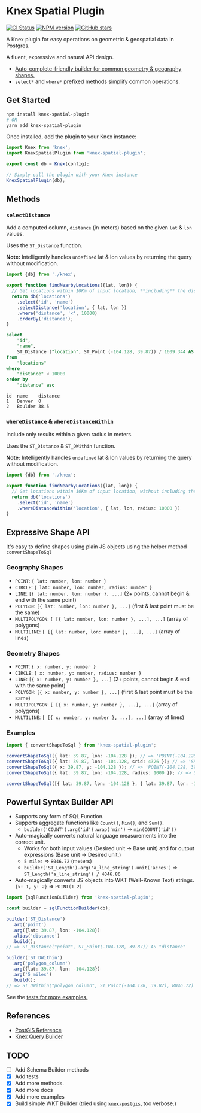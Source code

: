 # Knex Spatial Plugin

[![CI Status](https://github.com/justsml/knex-spatial/workflows/tests/badge.svg)](https://github.com/justsml/knex-spatial/actions)
[![NPM version](https://img.shields.io/npm/v/knex-spatial-plugin.svg)](https://www.npmjs.com/package/knex-spatial-plugin)
[![GitHub stars](https://img.shields.io/github/stars/justsml/knex-spatial.svg?style=social)](https://github.com/justsml/knex-spatial)

A Knex plugin for easy operations on geometric & geospatial data in Postgres.

A fluent, expressive and natural API design.

- [Auto-complete-friendly builder for common geometry & geography shapes.](#expressive-shape-api)
- `select*` and `where*` prefixed methods simplify common operations.

## Get Started

```bash
npm install knex-spatial-plugin
# OR
yarn add knex-spatial-plugin
```

Once installed, add the plugin to your Knex instance:

```ts
import Knex from 'knex';
import KnexSpatialPlugin from 'knex-spatial-plugin';

export const db = Knex(config);

// Simply call the plugin with your Knex instance
KnexSpatialPlugin(db);
```

## Methods

### `selectDistance`

Add a computed column, `distance` (in meters) based on the given `lat` & `lon` values.

Uses the `ST_Distance` function.

**Note:** Intelligently handles `undefined` lat & lon values by returning the query without modification.

```ts
import {db} from './knex';

export function findNearbyLocations({lat, lon}) {
  // Get locations within 10Km of input location, **including** the distance in the results
  return db('locations')
    .select('id', 'name')
    .selectDistance('location', { lat, lon })
    .where('distance', '<', 10000)
    .orderBy('distance');
}
```

```sql
select
    "id",
    "name",
    ST_Distance ("location", ST_Point (-104.128, 39.87)) / 1609.344 AS "distance"
from
    "locations"
where
    "distance" < 10000
order by
    "distance" asc
```

```tsv
id  name    distance
1   Denver  0
2   Boulder 38.5
```

### `whereDistance` & `whereDistanceWithin`

Include only results within a given radius in meters.

Uses the `ST_Distance` & `ST_DWithin` function.

**Note:** Intelligently handles `undefined` lat & lon values by returning the query without modification.

```ts
import {db} from './knex';

export function findNearbyLocations({lat, lon}) {
  // Get locations within 10Km of input location, without including the distance in the results
  return db('locations')
    .select('id', 'name')
    .whereDistanceWithin('location', { lat, lon, radius: 10000 })
}
```

## Expressive Shape API

It's easy to define shapes using plain JS objects using the helper method `convertShapeToSql`

### Geography Shapes

- `POINT`: `{ lat: number, lon: number }`
- `CIRCLE`: `{ lat: number, lon: number, radius: number }`
- `LINE`: `[{ lat: number, lon: number }, ...]` (2+ points, cannot begin & end with the same point)
- `POLYGON`: `[{ lat: number, lon: number }, ...]` (first & last point must be the same)
- `MULTIPOLYGON`: `[ [{ lat: number, lon: number }, ...], ...]` (array of polygons)
- `MULTILINE`: `[ [{ lat: number, lon: number }, ...], ...]` (array of lines)

### Geometry Shapes

- `POINT`: `{ x: number, y: number }`
- `CIRCLE`: `{ x: number, y: number, radius: number }`
- `LINE`: `[{ x: number, y: number }, ...]` (2+ points, cannot begin & end with the same point)
- `POLYGON`: `[{ x: number, y: number }, ...]` (first & last point must be the same)
- `MULTIPOLYGON`: `[ [{ x: number, y: number }, ...], ...]` (array of polygons)
- `MULTILINE`: `[ [{ x: number, y: number }, ...], ...]` (array of lines)

### Examples

```ts
import { convertShapeToSql } from 'knex-spatial-plugin';

convertShapeToSql({ lat: 39.87, lon: -104.128 }); // => 'POINT(-104.128, 39.87)'::geography
convertShapeToSql({ lat: 39.87, lon: -104.128, srid: 4326 }); // => 'SRID=4326;POINT(-104.128, 39.87)'::geography
convertShapeToSql({ x: 39.87, y: -104.128 }); // => 'POINT(-104.128, 39.87)'::geometry
convertShapeToSql({ lat: 39.87, lon: -104.128, radius: 1000 }); // => ST_Buffer('POINT(-104.128, 39.87)'::geography, 1000)

convertShapeToSql([{ lat: 39.87, lon: -104.128 }, { lat: 39.87, lon: -104.128 }]); // => 'LINESTRING(-104.128 39.87, -104.128 39.87)'::geography
```

## Powerful Syntax Builder API

- Supports any form of SQL Function.
- Supports aggregate functions like `Count()`, `Min()`, and `Sum()`.
  - `builder('COUNT').arg('id').wrap('min')` => `min(COUNT('id'))`
- Auto-magically converts natural language measurements into the correct unit.
  - Works for both input values (Desired unit -> Base unit) and for output expressions (Base unit -> Desired unit.)
  - `5 miles` => `8046.72` (meters)
  - `builder('ST_Length').arg('a_line_string').unit('acres')` => `ST_Length('a_line_string') / 4046.86`
- Auto-magically converts JS objects into WKT (Well-Known Text) strings. `{x: 1, y: 2}` => `POINT(1 2)`

```ts
import {sqlFunctionBuilder} from 'knex-spatial-plugin';

const builder = sqlFunctionBuilder(db);

builder('ST_Distance')
  .arg('point')
  .arg({lat: 39.87, lon: -104.128})
  .alias('distance')
  .build();
// => ST_Distance("point", ST_Point(-104.128, 39.87)) AS "distance"

builder('ST_DWithin')
  .arg('polygon_column')
  .arg({lat: 39.87, lon: -104.128})
  .arg('5 miles')
  .build();
// => ST_DWithin("polygon_column", ST_Point(-104.128, 39.87), 8046.72)
```

See the [tests for more examples.](./src/utils/functionBuilder.test.ts)

## References

- [PostGIS Reference](https://postgis.net/docs/ST_Distance.html)
- [Knex Query Builder](https://knexjs.org/#Builder)

## TODO

- [ ] Add Schema Builder methods
- [x] Add tests
- [x] Add more methods.
- [x] Add more docs
- [x] Add more examples
- [x] Build simple WKT Builder (tried using [`knex-postgis`](https://github.com/jfgodoy/knex-postgis), too verbose.)
